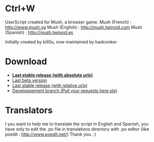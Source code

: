 Ctrl+W
======

UserScript created for Mush, a browser game.
Mush (French) : http://www.mush.vg
Mush (English) : http://mush.twinoid.com
Mush (Spanish) : http://mush.twinoid.es

Initially created by kill0u, now maintained by badconker.

Download
======
<ul>
	<li><strong><a href="https://github.com/badconker/ctrl-w/raw/release/CTRLW.user.js">Last stable release (with absolute urls)</a></strong></li>
	<li><a href="https://github.com/badconker/ctrl-w/raw/beta/CTRLW.user.js">Last beta version </a></li>
	<li><a href="https://github.com/badconker/ctrl-w/raw/master/CTRLW.user.js">Last stable release (with relative urls)</a></li>
	<li><a href="https://github.com/badconker/ctrl-w/raw/dev/CTRLW.user.js">Developpement branch (Pull your requests here pls)</a></li>
</ul>



Translators
======

I you want to help me to translate the script in English and Spanish, you have only to edit the .po file in translations directory with .po editor (like poedit : http://www.poedit.net/)
Thank you. :)